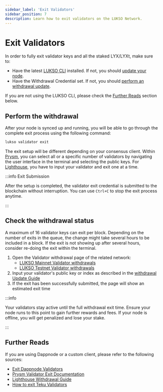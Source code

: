```yaml
---
sidebar_label: 'Exit Validators'
sidebar_position: 7
description: Learn how to exit validators on the LUKSO Network.
---
```


# Exit Validators

In order to fully exit validator keys and all the staked LYX/LYXt, make sure to:

- Have the latest [LUKSO CLI](https://github.com/lukso-network/tools-lukso-cli) installed. If not, you should [update your node](./update-the-node.md).
- Have the Withdrawal Credential set. If not, you should [perform an withdrawal update](./withdrawal-update.md).

If you are not using the LUKSO CLI, please check the [Further Reads](#further-reads) section below.

## Perform the withdrawal

After your node is synced up and running, you will be able to go through the complete exit process using the following command:

```bash
lukso validator exit
```

The exit setup will be different depending on your consensus client. Within [Prysm](https://docs.prylabs.network/docs/getting-started), you can select all or a specific number of validators by navigating the user interface in the terminal and selecting the public keys. For [Lighthouse](https://lighthouse-book.sigmaprime.io/intro.html), you have to input your validator and exit one at a time.

:::info Exit Submission

After the setup is completed, the validator exit credential is submitted to the blockchain without interruption. You can use `Ctrl+C` to stop the exit process anytime.

:::

## Check the withdrawal status

A maximum of 16 validator keys can exit per block. Depending on the number of exits in the queue, the change might take several hours to be included in a block. If the exit is not showing up after several hours, consider re-doing the exit within the terminal.

1. Open the Validator withdrawal page of the related network:
   - [LUKSO Mainnet Validator withdrawals](https://explorer.consensus.mainnet.lukso.network/validators/withdrawals)
   - [LUKSO Testnet Validator withdrawals](https://explorer.consensus.testnet.lukso.network/validators/withdrawals)
2. Input your validator's public key or index as described in the [withdrawal Update Guide](./withdrawal-update.md)
3. If the exit has been successfully submitted, the page will show an estimated exit time

:::info

Your validators stay active until the full withdrawal exit time. Ensure your node runs to this point to gain further rewards and fees. If your node is offline, you will get penalized and lose your stake.

:::

## Further Reads

If you are using Dappnode or a custom client, please refer to the following sources:

- [Exit Dappnode Validators](https://discourse.dappnode.io/t/how-to-exit-your-validator-from-the-ui/1745)
- [Prysm Validator Exit Documentation](https://docs.prylabs.network/docs/wallet/exiting-a-validator)
- [Lighthouse Withdrawal Guide](https://lighthouse-book.sigmaprime.io/validator_voluntary_exit.html)
- [How to exit Teku Validators](https://docs.teku.consensys.io/how-to/voluntarily-exit)
